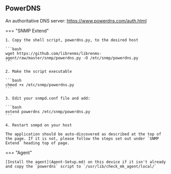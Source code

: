 ## PowerDNS

An authoritative DNS server: <https://www.powerdns.com/auth.html>

=== "SNMP Extend"

    1. Copy the shell script, powerdns.py, to the desired host
    
    ```bash
    wget https://github.com/librenms/librenms-agent/raw/master/snmp/powerdns.py -O /etc/snmp/powerdns.py
    ```

    2. Make the script executable
    
    ```bash
    chmod +x /etc/snmp/powerdns.py
    ```

    3. Edit your snmpd.conf file and add:

    ```bash
    extend powerdns /etc/snmp/powerdns.py
    ```

    4. Restart snmpd on your host

    The application should be auto-discovered as described at the top of
    the page. If it is not, please follow the steps set out under `SNMP
    Extend` heading top of page.

=== "Agent"

    [Install the agent](Agent-Setup.md) on this device if it isn't already
    and copy the `powerdns` script to `/usr/lib/check_mk_agent/local/`
